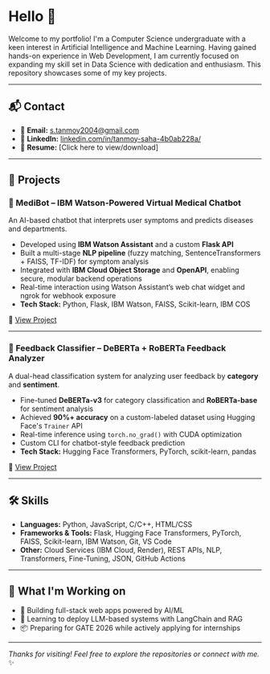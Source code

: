# Hello 👋 #

Welcome to my portfolio! I'm a Computer Science undergraduate with a keen interest in Artificial Intelligence and Machine Learning. Having gained hands-on experience in Web Development, I am currently focused on expanding my skill set in Data Science with dedication and enthusiasm. This repository showcases some of my key projects.

---

## 📬 Contact

- 📧 **Email:** [s.tanmoy2004@gmail.com](mailto:s.tanmoy2004@gmail.com)  
- 💼 **LinkedIn:** [linkedin.com/in/tanmoy-saha-4b0ab228a/](https://www.linkedin.com/in/tanmoy-saha-4b0ab228a/)  
- 📂 **Resume:** [Click here to view/download]

---

## 🧠 Projects

### 🔹 MediBot – IBM Watson-Powered Virtual Medical Chatbot  
An AI-based chatbot that interprets user symptoms and predicts diseases and departments.

- Developed using **IBM Watson Assistant** and a custom **Flask API**  
- Built a multi-stage **NLP pipeline** (fuzzy matching, SentenceTransformers + FAISS, TF-IDF) for symptom analysis  
- Integrated with **IBM Cloud Object Storage** and **OpenAPI**, enabling secure, modular backend operations  
- Real-time interaction using Watson Assistant’s web chat widget and ngrok for webhook exposure  
- **Tech Stack:** Python, Flask, IBM Watson, FAISS, Scikit-learn, IBM COS

🔗 [View Project](https://github.com/yourusername/mediBot)

---

### 🔹 Feedback Classifier – DeBERTa + RoBERTa Feedback Analyzer  
A dual-head classification system for analyzing user feedback by **category** and **sentiment**.

- Fine-tuned **DeBERTa-v3** for category classification and **RoBERTa-base** for sentiment analysis  
- Achieved **90%+ accuracy** on a custom-labeled dataset using Hugging Face's `Trainer` API  
- Real-time inference using `torch.no_grad()` with CUDA optimization  
- Custom CLI for chatbot-style feedback prediction  
- **Tech Stack:** Hugging Face Transformers, PyTorch, scikit-learn, pandas

🔗 [View Project](https://github.com/yourusername/feedback-classifier)

---

## 🛠️ Skills

- **Languages:** Python, JavaScript, C/C++, HTML/CSS  
- **Frameworks & Tools:** Flask, Hugging Face Transformers, PyTorch, FAISS, Scikit-learn, IBM Watson, Git, VS Code  
- **Other:** Cloud Services (IBM Cloud, Render), REST APIs, NLP, Transformers, Fine-Tuning, JSON, GitHub Actions

---

## 📌 What I'm Working on

- 📱 Building full-stack web apps powered by AI/ML  
- 🤖 Learning to deploy LLM-based systems with LangChain and RAG  
- 📦 Preparing for GATE 2026 while actively applying for internships

---

_Thanks for visiting! Feel free to explore the repositories or connect with me._ ✨
